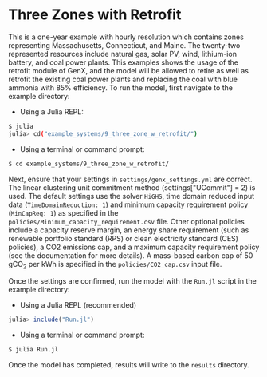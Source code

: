 # Three Zones with Retrofit

This is a one-year example with hourly resolution which contains zones representing Massachusetts, Connecticut, and Maine. The twenty-two represented resources include natural gas, solar PV, wind, lithium-ion battery, and coal power plants. 
This examples shows the usage of the retrofit module of GenX, and the model will be allowed to retire as well as retrofit the existing coal power plants and replacing the coal with blue ammonia with 85% efficiency. 
To run the model, first navigate to the example directory:

- Using a Julia REPL:

```bash
$ julia
julia> cd("example_systems/9_three_zone_w_retrofit/")
```

- Using a terminal or command prompt:
```bash
$ cd example_systems/9_three_zone_w_retrofit/
``` 
   
Next, ensure that your settings in `settings/genx_settings.yml` are correct. The linear clustering unit commitment method (settings["UCommit"] = 2) is used. The default settings use the solver `HiGHS`, time domain reduced input data (`TimeDomainReduction: 1`) and minimum capacity requirement policy (`MinCapReq: 1`) as specified in the `policies/Minimum_capacity_requirement.csv` file. Other optional policies include a capacity reserve margin, an energy share requirement (such as renewable portfolio standard (RPS) or clean electricity standard (CES) policies), a CO2 emissions cap, and a maximum capacity requirement policy (see the documentation for more details). A mass-based carbon cap of 50 gCO<sub>2</sub> per kWh is specified in the `policies/CO2_cap.csv` input file.

Once the settings are confirmed, run the model with the `Run.jl` script in the example directory:

- Using a Julia REPL (recommended)
```julia
julia> include("Run.jl")
```
- Using a terminal or command prompt:
```bash
$ julia Run.jl
```

Once the model has completed, results will write to the `results` directory.